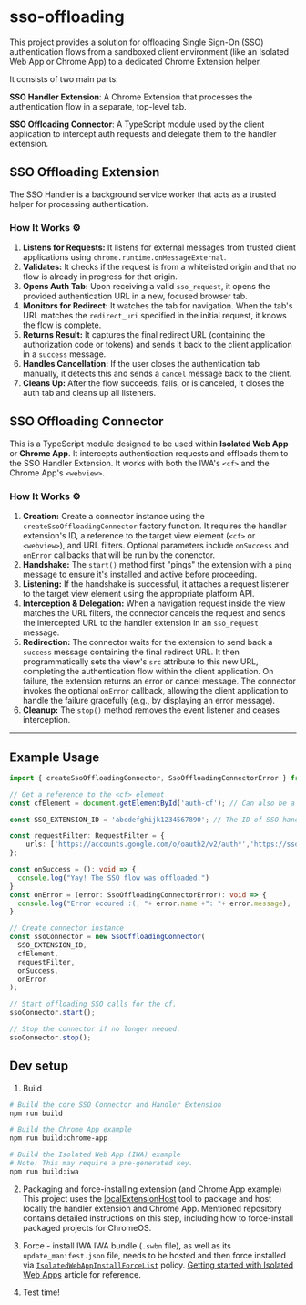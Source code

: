 # sso-offloading
This project provides a solution for offloading Single Sign-On (SSO) authentication flows from a sandboxed client environment (like an Isolated Web App or Chrome App) to a dedicated Chrome Extension helper. 

It consists of two main parts:

**SSO Handler Extension**: A Chrome Extension that processes the authentication flow in a separate, top-level tab.

**SSO Offloading Connector**: A TypeScript module used by the client application to intercept auth requests and delegate them to the handler extension.
## SSO Offloading Extension
The SSO Handler is a background service worker that acts as a trusted helper for processing authentication.

### How It Works ⚙️

1.  **Listens for Requests:** It listens for external messages from trusted client applications using `chrome.runtime.onMessageExternal`.
2.  **Validates:** It checks if the request is from a whitelisted origin and that no flow is already in progress for that origin.
3.  **Opens Auth Tab:** Upon receiving a valid `sso_request`, it opens the provided authentication URL in a new, focused browser tab.
4.  **Monitors for Redirect:** It watches the tab for navigation. When the tab's URL matches the `redirect_uri` specified in the initial request, it knows the flow is complete.
5.  **Returns Result:** It captures the final redirect URL (containing the authorization code or tokens) and sends it back to the client application in a `success` message.
6.  **Handles Cancellation:** If the user closes the authentication tab manually, it detects this and sends a `cancel` message back to the client.
7.  **Cleans Up:** After the flow succeeds, fails, or is canceled, it closes the auth tab and cleans up all listeners.


## SSO Offloading Connector
This is a TypeScript module designed to be used within **Isolated Web App** or **Chrome App**. It intercepts authentication requests and offloads them to the SSO Handler Extension. It works with both the IWA's `<cf>` and the Chrome App's `<webview>`.

### How It Works ⚙️

1.  **Creation:** Create a connector instance using the `createSsoOffloadingConnector` factory function. It requires the handler extension's ID, a reference to the target view element (`<cf>` or `<webview>`), and URL filters. Optional parameters include `onSuccess` and `onError` callbacks that will be run by the conenctor.
2.  **Handshake:** The `start()` method first "pings" the extension with a `ping` message to ensure it's installed and active before proceeding.
3.  **Listening:** If the handshake is successful, it attaches a request listener to the target view element using the appropriate platform API.
4.  **Interception & Delegation:** When a navigation request inside the view matches the URL filters, the connector cancels the request and sends the intercepted URL to the handler extension in an `sso_request` message.
5.  **Redirection:** The connector waits for the extension to send back a `success` message containing the final redirect URL. It then programmatically sets the view's `src` attribute to this new URL, completing the authentication flow within the client application.
On failure, the extension returns an error or cancel message. The connector invokes the optional `onError` callback, allowing the client application to handle the failure gracefully (e.g., by displaying an error message).
6.  **Cleanup:** The `stop()` method removes the event listener and ceases interception.

---

## Example Usage
```typescript
import { createSsoOffloadingConnector, SsoOffloadingConnectorError } from './sso_offloading_connector';

// Get a reference to the <cf> element
const cfElement = document.getElementById('auth-cf'); // Can also be a WebView element.

const SSO_EXTENSION_ID = 'abcdefghijk1234567890'; // The ID of SSO handler extension

const requestFilter: RequestFilter = {
    urls: ['https://accounts.google.com/o/oauth2/v2/auth*','https://sso.mycompany.com/*'], // Intercept all requests to these domains.
};

const onSuccess = (): void => {
  console.log("Yay! The SSO flow was offloaded.")
}
const onError = (error: SsoOffloadingConnectorError): void => {
  console.log("Error occured :(, "+ error.name +": "+ error.message);
}

// Create connector instance
const ssoConnector = new SsoOffloadingConnector(
  SSO_EXTENSION_ID,
  cfElement,
  requestFilter,
  onSuccess,
  onError
);

// Start offloading SSO calls for the cf.
ssoConnector.start();

// Stop the connector if no longer needed.
ssoConnector.stop();
```

## Dev setup
1. Build
```bash
# Build the core SSO Connector and Handler Extension
npm run build

# Build the Chrome App example
npm run build:chrome-app

# Build the Isolated Web App (IWA) example
# Note: This may require a pre-generated key.
npm run build:iwa
```
2. Packaging and force-installing extension (and Chrome App example)
This project uses the [localExtensionHost](https://github.com/alex292/localExtensionHost/tree/main) tool to package and host locally the handler extension and Chrome App. Mentioned repository contains detailed instructions on this step, including how to force-install packaged projects for ChromeOS.

3. Force - install IWA
IWA bundle (`.swbn` file), as well as its `update_manifest.json` file, needs to be hosted and then force installed via [`IsolatedWebAppInstallForceList`](https://chromeenterprise.google/policies/#IsolatedWebAppInstallForceList) policy. 
[Getting started with Isolated Web Apps](https://chromeos.dev/en/tutorials/getting-started-with-isolated-web-apps) article for reference.

4. Test time!